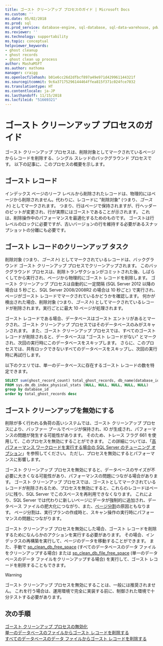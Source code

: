 ```yaml
---
title: ゴースト クリーンアップ プロセスのガイド | Microsoft Docs
ms.custom: ''
ms.date: 05/02/2018
ms.prod: sql
ms.prod_service: database-engine, sql-database, sql-data-warehouse, pdw
ms.reviewer: ''
ms.technology: supportability
ms.topic: conceptual
helpviewer_keywords:
- ghost cleanup
- ghost records
- ghost clean up process
author: MashaMSFT
ms.author: mathoma
manager: craigg
ms.openlocfilehash: b01e6cc26d2dfbcf897a49e971d429961144321f
ms.sourcegitcommit: 9c6a37175296144464ffea815f371c024fce7032
ms.translationtype: HT
ms.contentlocale: ja-JP
ms.lasthandoff: 11/15/2018
ms.locfileid: "51669321"
---
```

# <a name="ghost-cleanup-process-guide"></a>ゴースト クリーンアップ プロセスのガイド

ゴースト クリーンアップ プロセスは、削除対象としてマークされているページからレコードを削除する、シングル スレッドのバックグラウンド プロセスです。 以下の記事に、このプロセスの概要を示します。

## <a name="ghost-records"></a>ゴースト レコード

インデックス ページのリーフ レベルから削除されたレコードは、物理的にはページから削除されません。代わりに、レコードに "削除対象" (つまり、*ゴースト*) としてマークされます。 つまり、行はページで保持されますが、行ヘッダーのビットが変更され、行が実際にはゴーストであることが示されます。 これは、削除操作中のパフォーマンスを最適化するためのものです。 ゴーストは行レベルのロックに必要ですが、古いバージョンの行を維持する必要があるスナップショットの分離にも必要です。

## <a name="ghost-record-cleanup-task"></a>ゴースト レコードのクリーンアップ タスク

削除対象 (つまり、*ゴースト*) としてマークされているレコードは、バックグラウンド ゴースト クリーンアップ プロセスでクリーンアップされます。 このバックグラウンド プロセスは、削除トランザクションがコミットされた後、しばらくしてから実行され、ページから物理的にゴースト レコードを削除します。 ゴースト クリーンアップ プロセスは自動的に一定間隔 (SQL Server 2012 以降の場合は 5 秒ごと、SQL Server 2008/2008R2 の場合は 10 秒ごと) で実行され、ページがゴースト レコードでマークされているかどうかを確認します。 何かが検出された場合、削除対象 (つまり、*ゴースト*) としてマークされているレコードが削除されます。実行ごとに最大 10 ページが処理されます。

ゴースト レコードである場合、データベースはゴースト エントリがあるとマークされ、ゴースト クリーンアップ プロセスではそのデータベースのみがスキャンされます。 また、ゴースト クリーンアップ プロセスでは、すべてのゴースト レコードが削除されると、データベースは "ゴースト レコードがない" とマークされ、次回の実行時にこのデータベースをスキップします。 さらに、このプロセスでは、共有ロックできないすべてのデータベースをスキップし、次回の実行時に再試行します。

以下のクエリでは、単一のデータベースに存在するゴースト レコードの数を特定できます。 

 ```sql
 SELECT sum(ghost_record_count) total_ghost_records, db_name(database_id) 
 FROM sys.dm_db_index_physical_stats (NULL, NULL, NULL, NULL, NULL)
 group by database_id
 order by total_ghost_records desc
```

## <a name="disable-the-ghost-cleanup"></a>ゴースト クリーンアップを無効にする

削除が多く行われる負荷の高いシステムでは、ゴースト クリーンアップ プロセスにより、バッファー プールでページが保持され、IO が生成され、パフォーマンスの問題が発生する可能性があります。 そのため、トレース フラグ 661 を使用して、このプロセスを無効にすることができます。 この詳細については、「[高パフォーマンス ワークロードを実行する場合の SQL Server のチューニング オプション](https://support.microsoft.com/help/920093/tuning-options-for-sql-server-when-running-in-high-performance-workloa)」を参照してください。 ただし、プロセスを無効にするとパフォーマンスに影響します。

ゴースト クリーンアップ プロセスを無効にすると、データベースのサイズが不必要に大きくなる可能性があり、パフォーマンスの問題につながる場合があります。 ゴースト クリーンアップ プロセスでは、ゴーストとしてマークされているレコードが削除されるため、プロセスを無効にすると、これらのレコードはページに残り、SQL Server でこのスペースを再利用できなくなります。 これにより、SQL Server では代わりに新しいページにデータが強制的に追加され、データベース ファイルの肥大化につながり、また、[ページ分割](indexes/specify-fill-factor-for-an-index.md)の原因ともなります。 ページ分割は、実行プランの作成時と、スキャン操作の実行時にパフォーマンスの問題につながります。 

ゴースト クリーンアップ プロセスを無効にした場合、ゴースト レコードを削除するためになんらかのアクションを実行する必要があります。 その場合、インデックスの再構築を実行して、ページのデータを移動することができます。 また、手動で [sp_clean_db_free_space](system-stored-procedures/sp-clean-db-free-space-transact-sql.md) (すべてのデータベースのデータ ファイルをクリーンアップする場合) または [sp_clean_db_file_free_space](system-stored-procedures/sp-clean-db-file-free-space-transact-sql.md) (単一のデータベースのデータ ファイルをクリーンアップする場合) を実行して、ゴースト レコードを削除することもできます。

 >[!warning]
 > ゴースト クリーンアップ プロセスを無効にすることは、一般には推奨されません。 これを行う場合は、運用環境で完全に実装する前に、制御された環境で十分テストする必要があります。


## <a name="next-steps"></a>次の手順  
[ゴースト クリーンアップ プロセスの無効化](https://support.microsoft.com/help/920093/tuning-options-for-sql-server-when-running-in-high-performance-workloa)
<br>[単一のデータベースのファイルからゴースト レコードを削除する](system-stored-procedures/sp-clean-db-file-free-space-transact-sql.md)
<br>[すべてのデータベースのデータ ファイルからゴースト レコードを削除する](system-stored-procedures/sp-clean-db-free-space-transact-sql.md)


